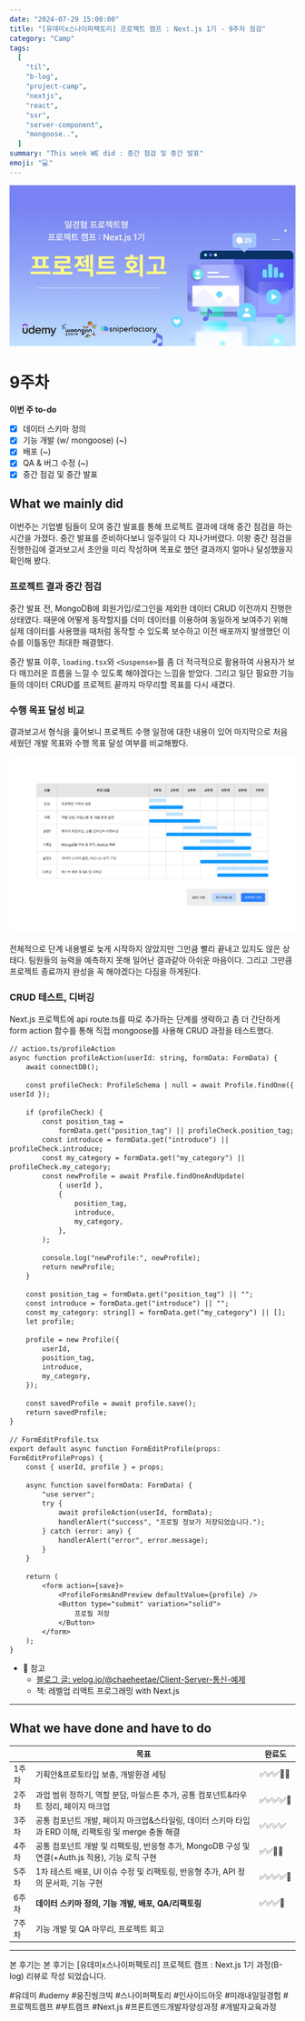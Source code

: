 ```yaml
---
date: "2024-07-29 15:00:00"
title: "[유데미x스나이퍼팩토리] 프로젝트 캠프 : Next.js 1기 - 9주차 점검"
category: "Camp"
tags:
  [
    "til",
    "b-log",
    "project-camp",
    "nextjs",
    "react",
    "ssr",
    "server-component",
    "mongoose..",
  ]
summary: "This week WE did : 중간 점검 및 중간 발표"
emoji: "💻"
---
```


![프로젝트 여섯째주 회고](./thenextjs-week-9-cover.jpg)

# 9주차

**이번 주 to-do**

- [x] 데이터 스키마 정의
- [x] 기능 개발 (w/ mongoose) (~)
- [x] 배포 (~)
- [x] QA & 버그 수정 (~)
- [x] 중간 점검 및 중간 발표

## What we mainly did

이번주는 기업별 팀들이 모여 중간 발표를 통해 프로젝트 결과에 대해 중간 점검을 하는 시간을 가졌다. 중간 발표를 준비하다보니 일주일이 다 지나가버렸다. 이왕 중간 점검을 진행한김에 결과보고서 초안을 미리 작성하며 목표로 했던 결과까지 얼마나 달성했을지 확인해 봤다.

### 프로젝트 결과 중간 점검

중간 발표 전, MongoDB에 회원가입/로그인을 제외한 데이터 CRUD 이전까지 진행한 상태였다. 때문에 어떻게 동작할지를 더미 데이터를 이용하여 동일하게 보여주기 위해 실제 데이터를 사용했을 때처럼 동작할 수 있도록 보수하고 이전 배포까지 발생했던 이슈를 이틀동안 최대한 해결했다.

중간 발표 이후, `loading.tsx`와 `<Suspense>`를 좀 더 적극적으로 활용하여 사용자가 보다 매끄러운 흐름을 느낄 수 있도록 해야겠다는 느낌을 받았다. 그리고 일단 필요한 기능들의 데이터 CRUD를 프로젝트 끝까지 마무리할 목표를 다시 새겼다.

### 수행 목표 달성 비교

결과보고서 형식을 훑어보니 프로젝트 수행 일정에 대한 내용이 있어 마지막으로 처음 세웠던 개발 목표와 수행 목표 달성 여부를 비교해봤다.

![초기 마일스톤과 프로젝트 수행 내용 비교](./thenextjs-week-9-comparison.jpg)

전체적으로 단계 내용별로 늦게 시작하지 않았지만 그만큼 빨리 끝내고 있지도 않은 상태다. 팀원들의 능력을 예측하지 못해 일어난 결과같아 아쉬운 마음이다. 그리고 그만큼 프로젝트 종료까지 완성을 꼭 해야겠다는 다짐을 하게된다.

### CRUD 테스트, 디버깅

Next.js 프로젝트에 api route.ts를 따로 추가하는 단계를 생략하고 좀 더 간단하게 form action 함수를 통해 직접 mongoose를 사용해 CRUD 과정을 테스트했다.

```tsx
// action.ts/profileAction
async function profileAction(userId: string, formData: FormData) {
	await connectDB();

	const profileCheck: ProfileSchema | null = await Profile.findOne({ userId });

	if (profileCheck) {
		const position_tag =
			formData.get("position_tag") || profileCheck.position_tag;
		const introduce = formData.get("introduce") || profileCheck.introduce;
		const my_category = formData.get("my_category") || profileCheck.my_category;
		const newProfile = await Profile.findOneAndUpdate(
			{ userId },
			{
				position_tag,
				introduce,
				my_category,
			},
		);

		console.log("newProfile:", newProfile);
		return newProfile;
	}

	const position_tag = formData.get("position_tag") || "";
	const introduce = formData.get("introduce") || "";
	const my_category: string[] = formData.get("my_category") || [];
	let profile;

	profile = new Profile({
		userId,
		position_tag,
		introduce,
		my_category,
	});

	const savedProfile = await profile.save();
	return savedProfile;
}

// FormEditProfile.tsx
export default async function FormEditProfile(props: FormEditProfileProps) {
	const { userId, profile } = props;

	async function save(formData: FormData) {
		"use server";
		try {
			await profileAction(userId, formData);
			handlerAlert("success", "프로필 정보가 저장되었습니다.");
		} catch (error: any) {
			handlerAlert("error", error.message);
		}
	}

	return (
		<form action={save}>
			<ProfileFormsAndPreview defaultValue={profile} />
			<Button type="submit" variation="solid">
				프로필 저장
			</Button>
		</form>
	);
}
```

- 🔗 참고
  - [블로그 글: velog.io/@chaeheetae/Client-Server-통신-예제](https://velog.io/@chaeheetae/Client-Server-%ED%86%B5%EC%8B%A0-%EC%98%88%EC%A0%9C)
  - 책: 레벨업 리액트 프로그래밍 with Next.js

---

## What we have done and have to do

|       | 목표                                                                                                   | 완료도     |
| ----- | ------------------------------------------------------------------------------------------------------ | ---------- |
| 1주차 | 기획안&프로토타입 보충, 개발환경 세팅                                                                  | ✅✅✅🔲🔲 |
| 2주차 | 과업 범위 정하기, 역할 분담, 마일스톤 추가, 공통 컴포넌트&라우트 정리, 페이지 마크업                   | ✅✅✅✅🔲 |
| 3주차 | 공통 컴포넌트 개발, 페이지 마크업&스타일링, 데이터 스키마 타입과 ERD 이해, 리팩토링 및 merge 충돌 해결 | ✅✅✅✅   |
| 4주차 | 공통 컴포넌트 개발 및 리팩토링, 반응형 추가, MongoDB 구성 및 연결(+Auth.js 적용), 기능 로직 구현       | ✅✅🔲🔲   |
| 5주차 | 1차 테스트 배포, UI 이슈 수정 및 리팩토링, 반응형 추가, API 정의 문서화, 기능 구현                     | ✅✅✅✅🔲 |
| 6주차 | **데이터 스키마 정의, 기능 개발, 배포, QA/리팩토링**                                                   | ✅✅✅🔲   |
| 7주차 | 기능 개발 및 QA 마무리, 프로젝트 회고                                                                  |            |

---

본 후기는 본 후기는 [유데미x스나이퍼팩토리] 프로젝트 캠프 : Next.js 1기 과정(B-log) 리뷰로 작성 되었습니다.

#유데미 #udemy #웅진씽크빅 #스나이퍼팩토리 #인사이드아웃 #미래내일일경험 #프로젝트캠프 #부트캠프 #Next.js #프론트엔드개발자양성과정 #개발자교육과정
